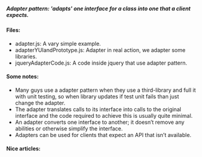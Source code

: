 ##### Adapter pattern: 'adapts' one interface for a class into one that a client expects.

#### Files:
+ adapter.js: A vary simple example.
+ adapterYUIandPrototype.js: Adapter in real action, we adapter some libraries.
+ jqueryAdapterCode.js: A code inside jquery that use adapter pattern.

#### Some notes:
+ Many guys use a adapter pattern when they use a third-library and full it with unit testing, so when library updates if test unit fails than just change the adapter.
+ The adapter translates calls to its interface into calls to the original interface and the code required to achieve this is usually quite minimal.
+ An adapter converts one interface to another; it doesn’t remove any abilities or otherwise simplify the interface. 
+ Adapters can be used for clients that expect an API that isn’t available.

#### Nice articles:
